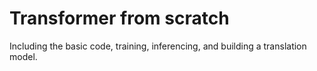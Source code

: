 # Transformer from scratch

Including the basic code, training, inferencing, and building a translation model.